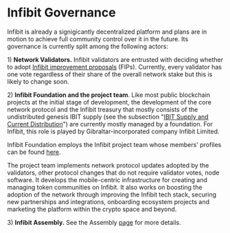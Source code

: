 # Infibit Governance

Infibit is already a signigicantly decentralized platform and plans are in motion to achieve full community control over it in the future. Its governance is currently split among the following actors:

1\) **Network Validators.** Infibit validators are entrusted with deciding whether to adopt [Infibit improvement proposals](https://docs.infibitscan.com/general/fips) \(FIPs\).  Currently, every validator has one vote regardless of their share of the overall network stake but this is likely to change soon.

2\) **Infibit Foundation and the project team**. Like most public blockchain projects at the initial stage of development, the development of the core network protocol and the Infibit treasury that mostly consists of the undistributed genesis IBIT supply \(see the subsection "[IBIT Supply and Current Distribution](https://docs.infibitscan.com/general/fuse-token/fuse-supply-and-current-distribution)"\) are currently mostly managed by a foundation. For Infibit, this role is played by Gibraltar-incorporated company Infibit Limited.

Infibit Foundation employs the Infibit project team whose members' profiles can be found [here](https://infibitscan.com/about).

The project team implements network protocol updates adopted by the validators, other protocol changes that do not require validator votes, node software. It develops the mobile-centric infrastructure for creating and managing token communities on Infibit. It also works on boosting the adoption of the network through improving the Infibit tech stack, securing new partnerships and integrations, onboarding ecosystem projects and marketing the platform within the crypto space and beyond.  

3\) **Infibit Assembly.** See the Assembly [page](https://docs.infibitscan.com/general/fuse-governance/fuse-assembly) for more details.   

